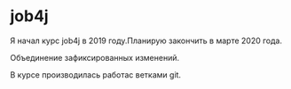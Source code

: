 # job4j
Я начал курс job4j в 2019 году.Планирую закончить в марте 2020 года.

Объединение зафиксированных изменений.

В курсе производилась работас ветками git.